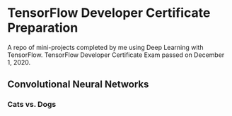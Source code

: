 # TensorFlow Developer Certificate Preparation

A repo of mini-projects completed by me using Deep Learning with TensorFlow.
TensorFlow Developer Certificate Exam passed on December 1, 2020.

## Convolutional Neural Networks
### Cats vs. Dogs
